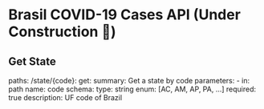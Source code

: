 #  Brasil COVID-19 Cases API (Under Construction 🚧)

## Get State
paths:
  /state/{code}:
    get:
      summary: Get a state by code
      parameters:
        - in: path
          name: code
          schema:
            type: string
            enum: [AC, AM, AP, PA, ...]
          required: true
          description: UF code of Brazil
